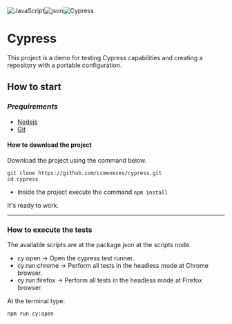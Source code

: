 ![JavaScript](https://img.shields.io/badge/javascript-%23323330.svg?style=for-the-badge&logo=javascript&logoColor=%23F7DF1E)![json](https://img.shields.io/badge/json-5E5C5C?style=for-the-badge&logo=json&logoColor=white)![Cypress](https://img.shields.io/badge/Cypress-17202C?style=for-the-badge&logo=cypress&logoColor=white)

# Cypress

This project is a demo for testing Cypress capabilities and creating a repository with a portable configuration.

## How to start

### _Prequirements_

- [Nodejs](https://nodejs.org/en/download/package-manager)
- [Git](https://git-scm.com/downloads/linux)

#### How to download the project

Download the project using the command below.

```
git clone https://github.com/ccmenezes/cypress.git
cd cypress
```

- Inside the project execute the command `npm install`

It's ready to work.

---

### How to execute the tests

The available scripts are at the package.json at the scripts node.

- cy:open -> Open the cypress test runner.
- cy:run:chrome -> Perform all tests in the headless mode at Chrome browser.
- cy:run:firefox -> Perform all tests in the headless mode at Firefox browser.

At the terminal type:

```
npm run cy:open
```

